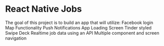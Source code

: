 # React Native Jobs
The goal of this project is to build an app that will utilize:
 Facebook login
 Map Functionality
 Push Notifications
 App Loading Screen
 Tinder styled Swipe Deck
 Realtime job data using an API
 Multiple component and screen navigation